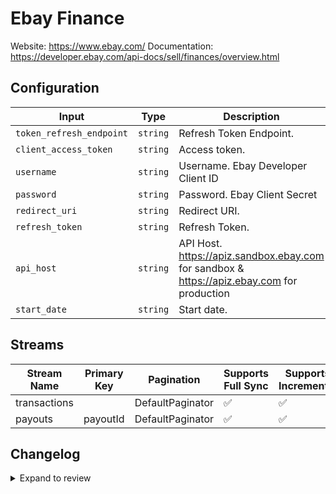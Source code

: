 # Ebay Finance
Website: https://www.ebay.com/
Documentation: https://developer.ebay.com/api-docs/sell/finances/overview.html

## Configuration

| Input | Type | Description | Default Value |
|-------|------|-------------|---------------|
| `token_refresh_endpoint` | `string` | Refresh Token Endpoint.  | https://api.ebay.com/identity/v1/oauth2/token |
| `client_access_token` | `string` | Access token.  |  |
| `username` | `string` | Username. Ebay Developer Client ID |  |
| `password` | `string` | Password. Ebay Client Secret |  |
| `redirect_uri` | `string` | Redirect URI.  |  |
| `refresh_token` | `string` | Refresh Token.  |  |
| `api_host` | `string` | API Host. https://apiz.sandbox.ebay.com for sandbox &amp; https://apiz.ebay.com for production | https://apiz.ebay.com |
| `start_date` | `string` | Start date.  |  |

## Streams
| Stream Name | Primary Key | Pagination | Supports Full Sync | Supports Incremental |
|-------------|-------------|------------|---------------------|----------------------|
| transactions |  | DefaultPaginator | ✅ |  ✅  |
| payouts | payoutId | DefaultPaginator | ✅ |  ✅  |

## Changelog

<details>
  <summary>Expand to review</summary>

| Version          | Date              | Pull Request | Subject        |
|------------------|-------------------|--------------|----------------|
| 0.0.20 | 2025-10-21 | [68573](https://github.com/airbytehq/airbyte/pull/68573) | Update dependencies |
| 0.0.19 | 2025-10-14 | [67779](https://github.com/airbytehq/airbyte/pull/67779) | Update dependencies |
| 0.0.18 | 2025-10-07 | [67272](https://github.com/airbytehq/airbyte/pull/67272) | Update dependencies |
| 0.0.17 | 2025-09-30 | [65873](https://github.com/airbytehq/airbyte/pull/65873) | Update dependencies |
| 0.0.16 | 2025-08-23 | [65278](https://github.com/airbytehq/airbyte/pull/65278) | Update dependencies |
| 0.0.15 | 2025-08-09 | [64795](https://github.com/airbytehq/airbyte/pull/64795) | Update dependencies |
| 0.0.14 | 2025-08-02 | [64349](https://github.com/airbytehq/airbyte/pull/64349) | Update dependencies |
| 0.0.13 | 2025-07-26 | [63962](https://github.com/airbytehq/airbyte/pull/63962) | Update dependencies |
| 0.0.12 | 2025-07-19 | [63546](https://github.com/airbytehq/airbyte/pull/63546) | Update dependencies |
| 0.0.11 | 2025-07-12 | [63000](https://github.com/airbytehq/airbyte/pull/63000) | Update dependencies |
| 0.0.10 | 2025-07-05 | [62804](https://github.com/airbytehq/airbyte/pull/62804) | Update dependencies |
| 0.0.9 | 2025-06-28 | [62429](https://github.com/airbytehq/airbyte/pull/62429) | Update dependencies |
| 0.0.8 | 2025-06-22 | [62000](https://github.com/airbytehq/airbyte/pull/62000) | Update dependencies |
| 0.0.7 | 2025-06-14 | [60371](https://github.com/airbytehq/airbyte/pull/60371) | Update dependencies |
| 0.0.6 | 2025-05-10 | [59927](https://github.com/airbytehq/airbyte/pull/59927) | Update dependencies |
| 0.0.5 | 2025-05-03 | [58900](https://github.com/airbytehq/airbyte/pull/58900) | Update dependencies |
| 0.0.4 | 2025-04-19 | [58371](https://github.com/airbytehq/airbyte/pull/58371) | Update dependencies |
| 0.0.3 | 2025-04-12 | [57824](https://github.com/airbytehq/airbyte/pull/57824) | Update dependencies |
| 0.0.2 | 2025-04-05 | [57248](https://github.com/airbytehq/airbyte/pull/57248) | Update dependencies |
| 0.0.1 | 2025-04-01 | | Initial release by [@adityamohta](https://github.com/adityamohta) via Connector Builder |

</details>
